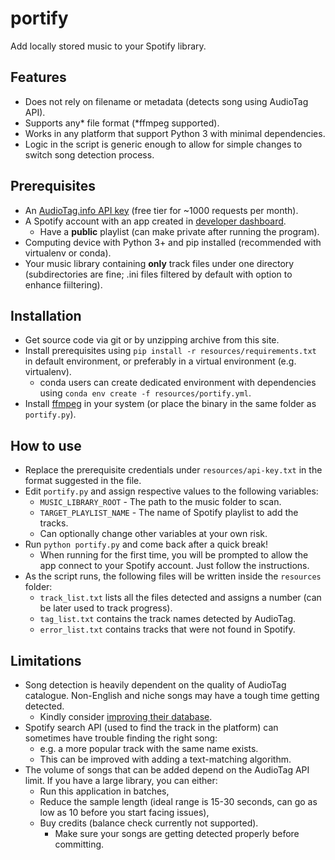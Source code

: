 # portify
Add locally stored music to your Spotify library.

## Features
* Does not rely on filename or metadata (detects song using AudioTag API).
* Supports any* file format (*ffmpeg supported).
* Works in any platform that support Python 3 with minimal dependencies.
* Logic in the script is generic enough to allow for simple changes to switch song detection process.

## Prerequisites
* An [AudioTag.info API key](https://audiotag.info/apisection) (free tier for ~1000 requests per month).
* A Spotify account with an app created in [developer dashboard](https://developer.spotify.com/dashboard/applications).
    * Have a **public** playlist (can make private after running the program).
* Computing device with Python 3+ and pip installed (recommended with virtualenv or conda).
* Your music library containing **only** track files under one directory (subdirectories are fine; .ini files filtered by default with option to enhance fiiltering).

## Installation
* Get source code via git or by unzipping archive from this site.
* Install prerequisites using `pip install -r resources/requirements.txt` in default environment, or preferably in a virtual environment (e.g. virtualenv).
    * conda users can create dedicated environment with dependencies using `conda env create -f resources/portify.yml`.
* Install [ffmpeg](https://ffmpeg.org/download.html) in your system (or place the binary in the same folder as `portify.py`).

## How to use
* Replace the prerequisite credentials under `resources/api-key.txt` in the format suggested in the file.
* Edit `portify.py` and assign respective values to the following variables:
    * `MUSIC_LIBRARY_ROOT` - The path to the music folder to scan.
    * `TARGET_PLAYLIST_NAME` - The name of Spotify playlist to add the tracks.
    * Can optionally change other variables at your own risk.
* Run `python portify.py` and come back after a quick break!
    * When running for the first time, you will be prompted to allow the app connect to your Spotify account. Just follow the instructions.
* As the script runs, the following files will be written inside the `resources` folder:
    * `track_list.txt` lists all the files detected and assigns a number (can be later used to track progress).
    * `tag_list.txt` contains the track names detected by AudioTag.
    * `error_list.txt` contains tracks that were not found in Spotify.

## Limitations
* Song detection is heavily dependent on the quality of AudioTag catalogue. Non-English and niche songs may have a tough time getting detected.
    * Kindly consider [improving their database](https://audiotag.info/contribute).
* Spotify search API (used to find the track in the platform) can sometimes have trouble finding the right song:
    * e.g. a more popular track with the same name exists.
    * This can be improved with adding a text-matching algorithm.
* The volume of songs that can be added depend on the AudioTag API limit. If you have a large library, you can either:
    * Run this application in batches,
    * Reduce the sample length (ideal range is 15-30 seconds, can go as low as 10 before you start facing issues),
    * Buy credits (balance check currently not supported).
        * Make sure your songs are getting detected properly before committing.